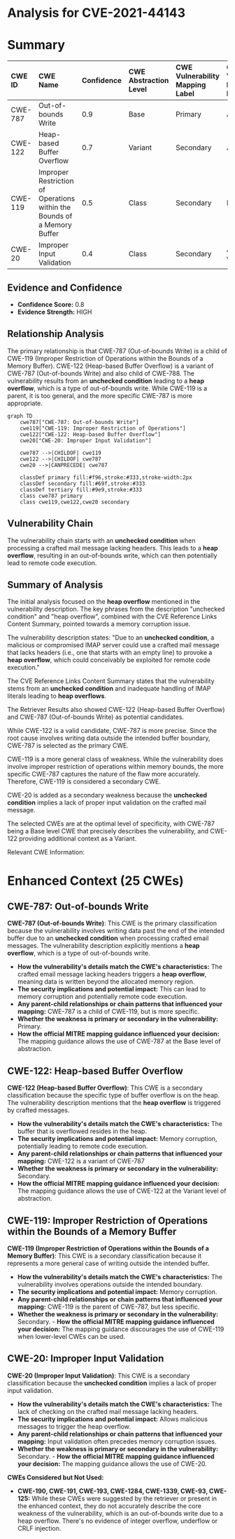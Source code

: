 # Analysis for CVE-2021-44143

# Summary
| CWE ID  | CWE Name                                                                                   | Confidence | CWE Abstraction Level | CWE Vulnerability Mapping Label | CWE-Vulnerability Mapping Notes |
| :-------- | :----------------------------------------------------------------------------------------- | :---------- | :---------------------- | :------------------------------ | :------------------------------ |
| CWE-787   | Out-of-bounds Write                                                                          | 0.9         | Base                    | Primary                         | Allowed                         |
| CWE-122   | Heap-based Buffer Overflow                                                                 | 0.7         | Variant                 | Secondary                       | Allowed                         |
| CWE-119   | Improper Restriction of Operations within the Bounds of a Memory Buffer                    | 0.5         | Class                   | Secondary                       | Discouraged                     |
| CWE-20    | Improper Input Validation                                                                    | 0.4         | Class                   | Secondary                       | Allowed-with-Review                     |

## Evidence and Confidence

*   **Confidence Score:** 0.8
*   **Evidence Strength:** HIGH

## Relationship Analysis
The primary relationship is that CWE-787 (Out-of-bounds Write) is a child of CWE-119 (Improper Restriction of Operations within the Bounds of a Memory Buffer). CWE-122 (Heap-based Buffer Overflow) is a variant of CWE-787 (Out-of-bounds Write) and also child of CWE-788. The vulnerability results from an **unchecked condition** leading to a **heap overflow**, which is a type of out-of-bounds write. While CWE-119 is a parent, it is too general, and the more specific CWE-787 is more appropriate.

```mermaid
graph TD
    cwe787["CWE-787: Out-of-bounds Write"]
    cwe119["CWE-119: Improper Restriction of Operations"]
    cwe122["CWE-122: Heap-based Buffer Overflow"]
    cwe20["CWE-20: Improper Input Validation"]
    
    cwe787 -->|CHILDOF| cwe119
    cwe122 -->|CHILDOF| cwe787
    cwe20 -->|CANPRECEDE| cwe787
    
    classDef primary fill:#f96,stroke:#333,stroke-width:2px
    classDef secondary fill:#69f,stroke:#333
    classDef tertiary fill:#9e9,stroke:#333
    class cwe787 primary
    class cwe119,cwe122,cwe20 secondary
```

## Vulnerability Chain
The vulnerability chain starts with an **unchecked condition** when processing a crafted mail message lacking headers. This leads to a **heap overflow**, resulting in an out-of-bounds write, which can then potentially lead to remote code execution.

## Summary of Analysis
The initial analysis focused on the **heap overflow** mentioned in the vulnerability description. The key phrases from the description "unchecked condition" and "heap overflow", combined with the CVE Reference Links Content Summary, pointed towards a memory corruption issue.

The vulnerability description states: "Due to an **unchecked condition**, a malicious or compromised IMAP server could use a crafted mail message that lacks headers (i.e., one that starts with an empty line) to provoke a **heap overflow**, which could conceivably be exploited for remote code execution."

The CVE Reference Links Content Summary states that the vulnerability stems from an **unchecked condition** and inadequate handling of IMAP literals leading to **heap overflows**.

The Retriever Results also showed CWE-122 (Heap-based Buffer Overflow) and CWE-787 (Out-of-bounds Write) as potential candidates.

While CWE-122 is a valid candidate, CWE-787 is more precise. Since the root cause involves writing data outside the intended buffer boundary, CWE-787 is selected as the primary CWE.

CWE-119 is a more general class of weakness. While the vulnerability does involve improper restriction of operations within memory bounds, the more specific CWE-787 captures the nature of the flaw more accurately. Therefore, CWE-119 is considered a secondary CWE.

CWE-20 is added as a secondary weakness because the **unchecked condition** implies a lack of proper input validation on the crafted mail message.

The selected CWEs are at the optimal level of specificity, with CWE-787 being a Base level CWE that precisely describes the vulnerability, and CWE-122 providing additional context as a Variant.

Relevant CWE Information:

# Enhanced Context (25 CWEs)

## CWE-787: Out-of-bounds Write
**CWE-787 (Out-of-bounds Write)**: This CWE is the primary classification because the vulnerability involves writing data past the end of the intended buffer due to an **unchecked condition** when processing crafted email messages. The vulnerability description explicitly mentions a **heap overflow**, which is a type of out-of-bounds write.
   - **How the vulnerability's details match the CWE's characteristics:** The crafted email message lacking headers triggers a **heap overflow**, meaning data is written beyond the allocated memory region.
   - **The security implications and potential impact:** This can lead to memory corruption and potentially remote code execution.
   - **Any parent-child relationships or chain patterns that influenced your mapping:** CWE-787 is a child of CWE-119, but is more specific.
   - **Whether the weakness is primary or secondary in the vulnerability:** Primary.
   - **How the official MITRE mapping guidance influenced your decision:** The mapping guidance allows the use of CWE-787 at the Base level of abstraction.

## CWE-122: Heap-based Buffer Overflow
**CWE-122 (Heap-based Buffer Overflow)**: This CWE is a secondary classification because the specific type of buffer overflow is on the heap. The vulnerability description mentions that the **heap overflow** is triggered by crafted messages.
   - **How the vulnerability's details match the CWE's characteristics:** The buffer that is overflowed resides in the heap.
   - **The security implications and potential impact:** Memory corruption, potentially leading to remote code execution.
   - **Any parent-child relationships or chain patterns that influenced your mapping:** CWE-122 is a variant of CWE-787
   - **Whether the weakness is primary or secondary in the vulnerability:** Secondary.
   - **How the official MITRE mapping guidance influenced your decision:** The mapping guidance allows the use of CWE-122 at the Variant level of abstraction.

## CWE-119: Improper Restriction of Operations within the Bounds of a Memory Buffer
**CWE-119 (Improper Restriction of Operations within the Bounds of a Memory Buffer)**: This CWE is a secondary classification because it represents a more general case of writing outside the intended buffer.
   - **How the vulnerability's details match the CWE's characteristics:** The vulnerability involves operations outside the intended boundary.
   - **The security implications and potential impact:** Memory corruption.
   - **Any parent-child relationships or chain patterns that influenced your mapping:** CWE-119 is the parent of CWE-787, but less specific.
   - **Whether the weakness is primary or secondary in the vulnerability:** Secondary.
    - **How the official MITRE mapping guidance influenced your decision:** The mapping guidance discourages the use of CWE-119 when lower-level CWEs can be used.

## CWE-20: Improper Input Validation
**CWE-20 (Improper Input Validation)**: This CWE is a secondary classification because the **unchecked condition** implies a lack of proper input validation.
   - **How the vulnerability's details match the CWE's characteristics:** The lack of checking on the crafted mail message lacking headers.
   - **The security implications and potential impact:** Allows malicious messages to trigger the heap overflow.
   - **Any parent-child relationships or chain patterns that influenced your mapping:** Input validation often precedes memory corruption issues.
   - **Whether the weakness is primary or secondary in the vulnerability:** Secondary.
    - **How the official MITRE mapping guidance influenced your decision:** The mapping guidance allows the use of CWE-20.

**CWEs Considered but Not Used:**

*   **CWE-190, CWE-191, CWE-193, CWE-1284, CWE-1339, CWE-93, CWE-125:** While these CWEs were suggested by the retriever or present in the enhanced context, they do not accurately describe the core weakness of the vulnerability, which is an out-of-bounds write due to a heap overflow. There's no evidence of integer overflow, underflow or CRLF injection.